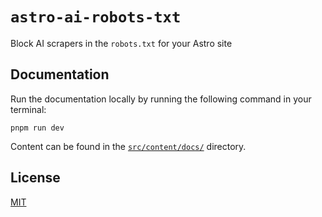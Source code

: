 # `astro-ai-robots-txt`

Block AI scrapers in the `robots.txt` for your Astro site

## Documentation

Run the documentation locally by running the following command in your terminal:

```shell
pnpm run dev
```

Content can be found in the [`src/content/docs/`](./src/content/docs/) directory.

## License

[MIT](/LICENSE)
